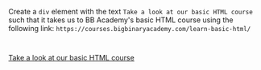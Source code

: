 Create a `div` element
with the text
`Take a look at our basic HTML course`
such that it takes us to
BB Academy's basic HTML
course using the following
link:
`https://courses.bigbinaryacademy.com/learn-basic-html/`

<codeblock language="html" type="exercise" testMode="fixedInput">
<code>
<!-- Write code here -->
</code>
<solution>
<!-- Write code here -->
<a href="https://courses.bigbinaryacademy.com/learn-basic-html/">
  <div>Take a look at our basic HTML course</div>
</a>
</solution>
</codeblock>
